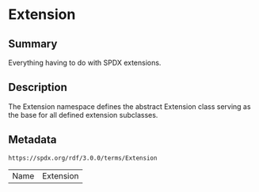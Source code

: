 <!-- Automatically generated by spec-parser v2.3.0 on 2024-07-16T15:00:52.540788+00:00 -->
<!-- SPDX-License-Identifier: Community-Spec-1.0 -->

# Extension

## Summary

Everything having to do with SPDX extensions.


## Description

The Extension namespace defines the abstract Extension class serving as the
base for all defined extension subclasses.


## Metadata

`https://spdx.org/rdf/3.0.0/terms/Extension`


| | |
|---|---|
| Name | Extension |





